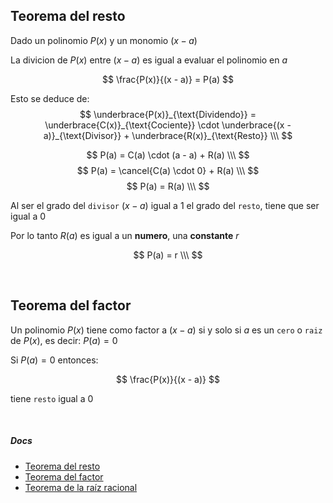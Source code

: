 ## Teorema del resto

Dado un polinomio $P(x)$ y un monomio $(x - a)$

La divicion de $P(x)$ entre $(x - a)$ es igual a evaluar el polinomio en $a$

$$
    \frac{P(x)}{(x - a)} = P(a)
$$

Esto se deduce de:
$$
    \underbrace{P(x)}_{\text{Dividendo}} = \underbrace{C(x)}_{\text{Cociente}} \cdot \underbrace{(x - a)}_{\text{Divisor}} + \underbrace{R(x)}_{\text{Resto}}
\\\
$$

$$
    P(a) = C(a) \cdot (a - a) + R(a)
\\\
$$
$$
    P(a) = \cancel{C(a) \cdot 0} + R(a)
\\\
$$
$$
    P(a) = R(a)
\\\
$$

Al ser el grado del `divisor` $(x - a)$ igual a $1$ el grado del `resto`, tiene que ser igual a $0$

Por lo tanto $R(a)$ es igual a un **numero**, una **constante** $r$

$$
    P(a) = r
\\\
$$

<br>

## Teorema del factor

Un polinomio $P(x)$ tiene como factor a $(x - a)$ si y solo si $a$ es un `cero` o `raiz` de $P(x)$, es decir: $P(a) = 0$

Si $P(a) = 0$ entonces:

$$
\frac{P(x)}{(x - a)}
$$ 
 
tiene `resto` igual a $0$




<br>

##### Docs


- [Teorema del resto](https://es.wikipedia.org/wiki/Teorema_del_resto)
- [Teorema del factor](https://es.wikipedia.org/wiki/Teorema_del_factor)
- [Teorema de la raíz racional](https://es.wikipedia.org/wiki/Teorema_de_la_ra%C3%ADz_racional)